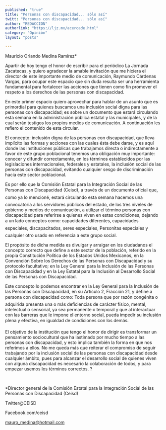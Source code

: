 ```yaml
---
published: "true"
title: "Personas con discapacidad... sólo así"
twitt: "Personas con discapacidad... sólo así"
author: "REDACCION"
authorlink: "https://ljz.mx/acercade.html"
category: "Opinión"
layout: "posts"

---
```



  Mauricio Orlando Medina Ramírez*



  Apartir de hoy tengo el honor de escribir para el periódico La Jornada Zacatecas, y quiero agradecer la amable invitación que me hiciera el director de este importante medio de comunicación, Raymundo Cárdenas Vargas, para ocupar este espacio que sin duda resulta ser una herramienta fundamental para fortalecer las acciones que tienen como fin promover el respeto a los derechos de las personas con discapacidad.



  En este primer espacio quiero aprovechar para hablar de un asunto que es primordial para quienes buscamos una inclusión social digna para las personas con discapacidad; es sobre un documento que estará circulando esta semana en la administración pública estatal y las municipales, y de la cual serán testigos los propios medios de comunicación. A continuación les refiero el contenido de esta circular.



  El concepto: inclusión digna de las personas con discapacidad, que lleva implícito las formas y acciones con las cuales ésta debe darse, y es aquí donde las instituciones públicas que trabajamos directa o indirectamente a favor de este grupo poblacional tenemos una obligación muy importante: conocer y difundir correctamente, en los términos establecidos por las legislaciones internacionales, federales y estatales, la inclusión social de las personas con discapacidad, evitando cualquier sesgo de discriminación hacia este sector poblacional.



  Es por ello que la Comisión Estatal para la Integración Social de las Personas con Discapacidad (Ceisd), a través de un documento oficial que, como ya lo mencioné, estará circulando esta semana hacemos una convocatoria a los servidores públicos del estado, de los tres niveles de gobierno y medios de comunicación, a utilizar el término personas con discapacidad para referirse a quienes viven en estas condiciones, dejando a un lado conceptos como: capacidades diferentes, capacidades especiales, discapacitados, seres especiales, Personitas especiales y cualquier otro usado en referencia a este grupo social.



  El propósito de dicha medida es divulgar y arraigar en los ciudadanos el concepto correcto que define a este sector de la población, referido en la propia Constitución Política de los Estados Unidos Mexicanos, en la Convención Sobre los Derechos de las Personas con Discapacidad y su protocolo facultativo; en la Ley General para la Inclusión de las Personas con Discapacidad y en la Ley Estatal para la Inclusión al Desarrollo Social de las Personas con Discapacidad.



  Este concepto lo podemos encontrar en la Ley General para la Inclusión de las Personas con Discapacidad, en su Artículo 2, Fracción 21, y define a persona con discapacidad como: Toda persona que por razón congénita o adquirida presenta una o más deficiencias de carácter físico, mental, intelectual o sensorial, ya sea permanente o temporal y que al interactuar con las barreras que le impone el entorno social, pueda impedir su inclusión plena y efectiva, en igualdad de condiciones con los demás.



  El objetivo de la institución que tengo el honor de dirigir es transformar un pensamiento sociocultural que ha lastimado por mucho tiempo a las personas con discapacidad, y esto implica también la forma en que nos referimos a ellos. No me queda más que reiterar el compromiso de seguir trabajando por la inclusión social de las personas con discapacidad desde cualquier ámbito, pues para alcanzar el desarrollo social de quienes viven con alguna discapacidad es necesario la colaboración de todos, y para empezar usemos los términos correctos. ?



   



  *Director general de la Comisión Estatal para la Integración Social de las Personas con Discapacidad (Ceisd)



  Twitter@CEISD



  Facebook.com/ceisd



  mauro_medina@hotmail.com

